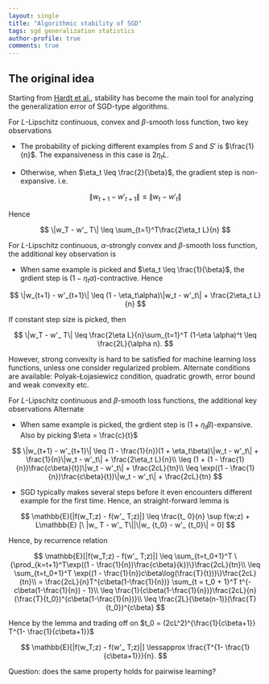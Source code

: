 ```yaml
---
layout: single
title: "Algorithmic stability of SGD"
tags: sgd generalization statistics
author-profile: true
comments: true
---
```


## The original idea

Starting from [Hardt et al.](https://arxiv.org/abs/1509.01240), stability has become the main tool for analyzing the generalization error of SGD-type algorithms.

For $L$-Lipschitz continuous, convex and $\beta$-smooth loss function, two key observations

* The probability of picking different examples from $S$ and $S'$ is $\frac{1}{n}$. The expansiveness in this case is $2\eta_t L$.

* Otherwise, when $\eta_t \leq \frac{2}{\beta}$, the gradient step is non-expansive. i.e.

$$
\|w_{t+1} - w'_{t+1}\| \leq \|w_t - w'_t\|
$$

Hence

$$
\|w_T - w'_ T\| \leq \sum_{t=1}^T\frac{2\eta_t L}{n}
$$

For  $L$-Lipschitz continuous, $\alpha$-strongly convex and $\beta$-smooth loss function, the additional key observation is

* When same example is picked and $\eta_t \leq \frac{1}{\beta}$, the grdient step is $(1 - \eta_t\alpha)$-contractive. Hence

$$
\|w_{t+1} - w'_{t+1}\| \leq (1 - \eta_t\alpha)\|w_t - w'_t\| + \frac{2\eta_t L}{n}
$$

If constant step size is picked, then

$$
\|w_T - w'_ T\| \leq \frac{2\eta L}{n}\sum_{t=1}^T (1-\eta \alpha)^t  \leq \frac{2L}{\alpha n}.
$$

However, strong convexity is hard to be satisfied for machine learning loss functions, unless one consider regularized problem. Alternate conditions are available: Polyak-Łojasiewicz condition, quadratic growth, error bound and weak convexity etc.

For $L$-Lipschitz continuous and $\beta$-smooth loss functions, the additional key observations Alternate

* When same example is picked, the grdient step is $(1 + \eta_t\beta)$-expansive. Also by picking $\eta = \frac{c}{t}$

$$
\|w_{t+1} - w'_{t+1}\| \leq (1 - \frac{1}{n})(1 + \eta_t\beta)\|w_t - w'_t\| + \frac{1}{n}\|w_t - w'_t\| + \frac{2\eta_t L}{n}\\
\leq (1 + (1 - \frac{1}{n})\frac{c\beta}{t})\|w_t - w'_t\| + \frac{2cL}{tn}\\
\leq \exp((1 - \frac{1}{n})\frac{c\beta}{t})\|w_t - w'_t\| + \frac{2cL}{tn}
$$

* SGD typically makes several steps before it even
encounters different example for the first time. Hence, an straight-forward lemma is

$$
\mathbb{E}[|f(w_T;z) - f(w'_ T;z)|] \leq \frac{t_ 0}{n} \sup f(w;z) + L\mathbb{E} [\ |w_ T - w'_ T\||\|w_ {t_0} - w'_ {t_0}\| = 0]
$$

Hence, by recurrence relation

$$
\mathbb{E}[|f(w_T;z) - f(w'_ T;z)|] \leq \sum_{t=t_0+1}^T \{\prod_{k=t+1}^T\exp((1 - \frac{1}{n})\frac{c\beta}{k})\}\frac{2cL}{tn}\\
\leq \sum_{t=t_0+1}^T \exp((1 - \frac{1}{n})c\beta\log(\frac{T}{t}))\}\frac{2cL}{tn}\\
= \frac{2cL}{n}T^{c\beta(1-\frac{1}{n})} \sum_{t = t_0 + 1}^T t^{-c\beta(1-\frac{1}{n}) - 1}\\
\leq \frac{1}{c\beta(1-\frac{1}{n})}\frac{2cL}{n}(\frac{T}{t_0})^{c\beta(1-\frac{1}{n})}\\
\leq \frac{2L}{\beta(n-1)}(\frac{T}{t_0})^{c\beta}
$$

Hence by the lemma and trading off on $t_0 = (2cL^2)^{\frac{1}{c\beta+1}} T^{1- \frac{1}{c\beta+1}}$

$$
\mathbb{E}[|f(w_T;z) - f(w'_ T;z)|] \lessapprox \frac{T^{1- \frac{1}{c\beta+1}}}{n}.
$$

Question: does the same property holds for pairwise learning?
